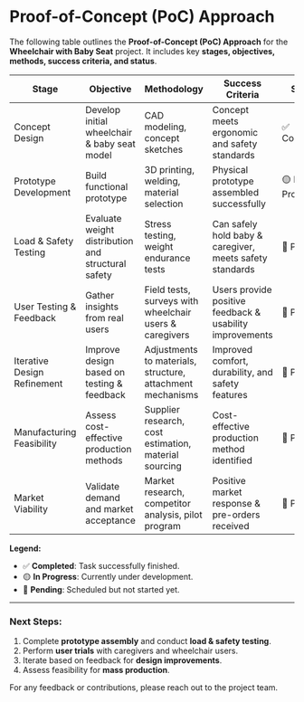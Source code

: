 # Proof-of-Concept (PoC) Approach

The following table outlines the **Proof-of-Concept (PoC) Approach** for the **Wheelchair with Baby Seat** project. It includes key **stages, objectives, methods, success criteria, and status**.

| **Stage**                 | **Objective**                                      | **Methodology**                                            | **Success Criteria**                                      | **Status**  |
|---------------------------|----------------------------------------------------|------------------------------------------------------------|----------------------------------------------------------|-------------|
| Concept Design            | Develop initial wheelchair & baby seat model      | CAD modeling, concept sketches                             | Concept meets ergonomic and safety standards             | ✅ Completed |
| Prototype Development     | Build functional prototype                         | 3D printing, welding, material selection                   | Physical prototype assembled successfully               | 🟡 In Progress |
| Load & Safety Testing     | Evaluate weight distribution and structural safety | Stress testing, weight endurance tests                    | Can safely hold baby & caregiver, meets safety standards | 🔲 Pending  |
| User Testing & Feedback   | Gather insights from real users                    | Field tests, surveys with wheelchair users & caregivers    | Users provide positive feedback & usability improvements | 🔲 Pending  |
| Iterative Design Refinement | Improve design based on testing & feedback       | Adjustments to materials, structure, attachment mechanisms | Improved comfort, durability, and safety features        | 🔲 Pending  |
| Manufacturing Feasibility | Assess cost-effective production methods           | Supplier research, cost estimation, material sourcing      | Cost-effective production method identified              | 🔲 Pending  |
| Market Viability          | Validate demand and market acceptance              | Market research, competitor analysis, pilot program        | Positive market response & pre-orders received          | 🔲 Pending  |

**Legend:**
- ✅ **Completed**: Task successfully finished.
- 🟡 **In Progress**: Currently under development.
- 🔲 **Pending**: Scheduled but not started yet.

---

### Next Steps:
1. Complete **prototype assembly** and conduct **load & safety testing**.
2. Perform **user trials** with caregivers and wheelchair users.
3. Iterate based on feedback for **design improvements**.
4. Assess feasibility for **mass production**.

For any feedback or contributions, please reach out to the project team.

